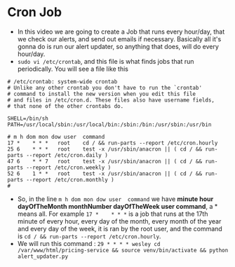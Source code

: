 # Cron Job
* In this video we are going to create a Job that runs every hour/day, that we check our alerts, and send out emails if necessary. Basically all it's gonna do is run our alert updater, so anything that does, will do every hour/day.
* ```sudo vi /etc/crontab```, and this file is what finds jobs that run periodically.  You will see a file like this 
```
# /etc/crontab: system-wide crontab
# Unlike any other crontab you don't have to run the `crontab'
# command to install the new version when you edit this file
# and files in /etc/cron.d. These files also have username fields,
# that none of the other crontabs do.

SHELL=/bin/sh
PATH=/usr/local/sbin:/usr/local/bin:/sbin:/bin:/usr/sbin:/usr/bin

# m h dom mon dow user  command
17 *    * * *   root    cd / && run-parts --report /etc/cron.hourly
25 6    * * *   root    test -x /usr/sbin/anacron || ( cd / && run-parts --report /etc/cron.daily )
47 6    * * 7   root    test -x /usr/sbin/anacron || ( cd / && run-parts --report /etc/cron.weekly )
52 6    1 * *   root    test -x /usr/sbin/anacron || ( cd / && run-parts --report /etc/cron.monthly )
#
```
* So, in the line ```m h dom mon dow user  command``` we have **minute hour dayOfTheMonth monthNumber dayOfTheWeek user command**, a \* means all. For exampĺe ```17 *    * * *``` is a job that runs at the 17th minute of every hour, every day of the month, every month of the year and every day of the week, it is ran by the root user, and the command is ```cd / && run-parts --report /etc/cron.hourly```.
* We will run this command :
```29 * * * * wesley cd /var/www/html/pricing-service && source venv/bin/activate && python alert_updater.py```